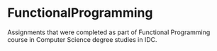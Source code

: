 # FunctionalProgramming

Assignments that were completed as part of Functional Programming course in Computer Science degree studies in IDC.
